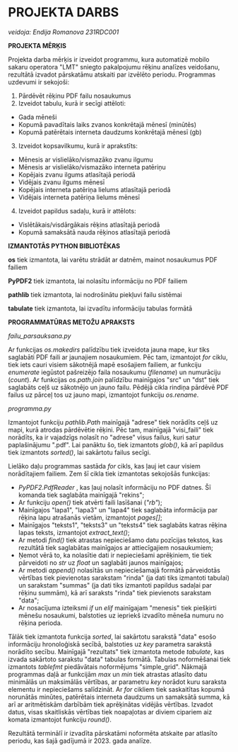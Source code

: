 # **PROJEKTA DARBS**
*veidoja: Endija Romanova 231RDC001*

**PROJEKTA MĒRĶIS**

Projekta darba mērķis ir izveidot programmu, kura automatizē mobilo sakaru operatora "LMT" sniegto pakalpojumu rēķinu analīzes veidošanu, rezultātā izvadot pārskatāmu atskaiti par izvēlēto periodu. 
Programmas uzdevumi ir sekojoši:
1. Pārdēvēt rēķinu PDF failu nosaukumus
2. Izveidot tabulu, kurā ir secīgi attēloti:
- Gada mēneši
- Kopumā pavadītais laiks zvanos konkrētajā mēnesī (minūtēs)
- Kopumā patērētais interneta daudzums konkrētajā mēnesī (gb)
3. Izveidot kopsavilkumu, kurā ir aprakstīts:
- Mēnesis ar vislielāko/vismazāko zvanu ilgumu
- Mēnesis ar vislielāko/vismazāko interneta patēriņu
- Kopējais zvanu ilgums atlasītajā periodā
- Vidējais zvanu ilgums mēnesī
- Kopējais interneta patēriņa lielums atlasītajā periodā
- Vidējais interneta patēriņa lielums mēnesī
4. Izveidot papildus sadaļu, kurā ir attēlots:
- Vislētākais/visdārgākais rēķins atlasītajā periodā
- Kopumā samaksātā nauda rēķinos atlasītajā periodā

**IZMANTOTĀS PYTHON BIBLIOTĒKAS**

**os** tiek izmantota, lai varētu strādāt ar datnēm, mainot nosaukumus PDF failiem

**PyPDF2** tiek izmantota, lai nolasītu informāciju no PDF failiem

**pathlib** tiek izmantota, lai nodrošinātu piekļuvi failu sistēmai

**tabulate** tiek izmantota, lai izvadītu informāciju tabulas formātā

**PROGRAMMATŪRAS METOŽU APRAKSTS**

*failu_parsauksana.py*

Ar funkcijas *os.makedirs* palīdzību tiek izveidota jauna mape, kur tiks saglabāti PDF faili ar jaunajiem nosaukumiem. Pēc tam, izmantojot *for* ciklu, tiek iets cauri visiem sākotnējā mapē esošajiem failiem, ar funkciju *enumerate* iegūstot pašreizējo faila nosaukumu (*filename*) un numurāciju (*count*). Ar funkcijas *os.path.join* palīdzību mainīgajos "src" un "dst" tiek saglabāts ceļš uz sākotnējo un jauno failu. Pēdējā cikla rindiņa pārdēvē PDF failus uz pārceļ tos uz jauno mapi, izmantojot funkciju *os.rename*.

*programma.py*

Izmantojot funkciju *pathlib.Path* mainīgajā "adrese" tiek norādīts ceļš uz mapi, kurā atrodas pārdēvētie rēķini. Pēc tam, mainīgajā "visi_faili" tiek norādīts, ka ir vajadzīgs nolasīt no "adrese" visus failus, kuri satur paplašinājumu ".pdf". Lai panāktu šo, tiek izmantots *glob()*, kā arī papildus tiek izmantots *sorted()*, lai sakārtotu failus secīgi. 

Lielāko daļu programmas sastāda *for* cikls, kas ļauj iet caur visiem norādītajiem failiem. Zem šī cikla tiek izmantotas sekojošās funkcijas:
- *PyPDF2.PdfReader* , kas ļauj nolasīt informāciju no PDF datnes. Šī komanda tiek saglabāta mainīgajā "rekins";
- Ar funkciju *open()* tiek atvērti faili lasīšanai (*"rb"*);
- Mainīgajos "lapa1", "lapa3" un "lapa4" tiek saglabāta informācija par rēķina lapu atrašanās vietām, izmantojot *pages[]*;
- Mainīgajos "teksts1", "teksts3" un "teksts4" tiek saglabāts katras rēķina lapas teksts, izmantojot *extract_text()*;
- Ar metodi *find()* tiek atrastas nepieciešamo datu pozīcijas tekstos, kas rezultātā tiek saglabātas mainīgajos ar attiecīgajiem nosaukumiem;
- Ņemot vērā to, ka nolasītie dati ir nepieciešami aprēķiniem, tie tiek pārveidoti no *str* uz *float* un saglabāti jaunos mainīgajos;
- Ar metodi *append()* nolasītās un nepieciešamajā formātā pārveidotās vērtības tiek pievienotas sarakstam "rinda" (ja dati tiks izmantoti tabulai) un sarakstam "summas" (ja dati tiks izmantoti papildus sadaļai par rēķinu summām), kā arī saraksts "rinda" tiek pievienots sarakstam "data";
- Ar nosacījuma izteiksmi *if* un *elif* mainīgajam "menesis" tiek piešķirti mēnešu nosaukumi, balstoties uz iepriekš izvadīto mēneša numuru no rēķina perioda.

Tālāk tiek izmantota funkcija *sorted*, lai sakārtotu sarakstā "data" esošo informāciju hronoloģiskā secībā, balstoties uz *key* parametra sarakstā norādīto secību. Mainīgajā "rezultats" tiek izmantota metode *tabulate*, kas izvada sakārtoto sarakstu "data" tabulas formātā. Tabulas noformēšanai tiek izmantots *tablefmt* piedāvātais noformējums "simple_grid". 
Nākmajā programmas daļā ar funkcijām *max* un *min* tiek atrastas atlasīto datu minimālās un maksimālās vērtības, ar parametru *key* norādot kuru saraksta elementu ir nepieciešams salīdzināt. Ar *for* cikliem tiek saskaitītas kopumā norunātās minūtes, patērētais interneta daudzums un samaksātā summa, kā arī ar aritmētiskām darbībām tiek aprēķinātas vidējās vērtības. Izvadot datus, visas skaitliskās vērtības tiek noapaļotas ar diviem cipariem aiz komata izmantojot funkciju *round()*. 

Rezultātā terminālī ir izvadīta pārskatāmi noformēta atskaite par atlasīto periodu, kas šajā gadījumā ir 2023. gada analīze. 




